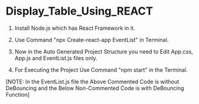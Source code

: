 # Display_Table_Using_REACT

1) Install Node.js which has React Framework in it.

2) Use Command "npx Create-react-app EventList" in Terminal.

3) Now in the Auto Generated Project Structure you need to Edit App.css, App.js and EventList.js files only.

4) For Executing the Project Use Command "npm start" in the Terminal.


[NOTE: In the EventList.js file the Above Commented Code is without DeBouncing and the Below Non-Commented Code is with DeBouncing Function]
